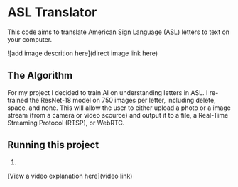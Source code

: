# ASL Translator

This code aims to translate American Sign Language (ASL) letters to text on your computer. 

![add image descrition here](direct image link here)

## The Algorithm

For my project I decided to train AI on understanding letters in ASL. I re-trained the ResNet-18 model on 750 images per letter, including delete, space, and none. This will allow the user to either upload a photo or a image stream (from a camera or video scource) and output it to a file, a Real-Time Streaming Protocol (RTSP), or WebRTC. 

## Running this project

1. 

[View a video explanation here](video link)
